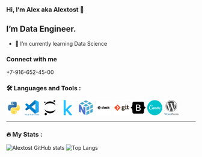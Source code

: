  ### Hi, I’m Alex aka Alextost 👋 
 ## I’m Data Engineer.
 - 🌱 I’m currently learning Data Science
### Connect with me
+7-916-652-45-00

### :hammer_and_wrench: Languages and Tools :
<div>
  <img src="https://github.com/devicons/devicon/blob/master/icons/python/python-original.svg" title="Redux" alt="Redux " width="40" height="40"/>&nbsp;
  <img src="https://github.com/devicons/devicon/blob/master/icons/vscode/vscode-original-wordmark.svg" title="HTML5" alt="HTML" width="40" height="40"/>&nbsp;
  <img src="https://github.com/devicons/devicon/blob/master/icons/jupyter/jupyter-plain.svg" title="Spring" alt="Spring" width="40" height="40"/>&nbsp;
  <img src="https://github.com/devicons/devicon/blob/master/icons/kaggle/kaggle-original.svg" title="Material UI" alt="Material UI" width="40" height="40"/>&nbsp;
  <img src="https://github.com/devicons/devicon/blob/master/icons/numpy/numpy-original.svg" title="Flutter" alt="Flutter" width="40" height="40"/>&nbsp;
  <img src="https://github.com/devicons/devicon/blob/master/icons/slack/slack-plain-wordmark.svg" title="CSS3" alt="CSS" width="40" height="40"/>&nbsp; 
  <img src="https://github.com/devicons/devicon/blob/master/icons/git/git-original-wordmark.svg" title="Git" **alt="Git" width="40" height="40"/>
  <img src="https://github.com/devicons/devicon/blob/master/icons/bootstrap/bootstrap-plain.svg" title="Java" alt="Java" width="40" height="40"/>
  <img src="https://github.com/devicons/devicon/blob/master/icons/canva/canva-original.svg" title="React" alt="React" width="40" height="40"/>
  <img src="https://github.com/devicons/devicon/blob/master/icons/wordpress/wordpress-original.svg" title="JavaScript" alt="JavaScript" width="40" height="40"/>
</div>


---
### :fire: My Stats :
![Alextost GitHub stats](https://github-readme-stats.vercel.app/api?username=Alextost983&theme=shadow_green&show_icons=true)  ![Top Langs](https://github-readme-stats.vercel.app/api/top-langs/?username=Alextost983&hide_progress=true)
<!---
Alextost983/Alextost983 is a ✨ special ✨ repository because its `README.md` (this file) appears on your GitHub profile.
You can click the Preview link to take a look at your changes.
--->

